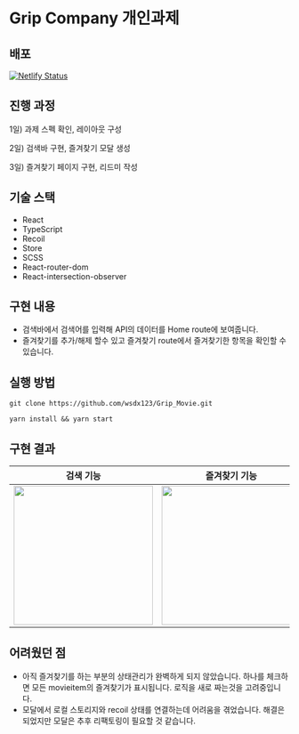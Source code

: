 # Grip Company 개인과제


## 배포 

[![Netlify Status](https://api.netlify.com/api/v1/badges/b2ea978d-2449-4e18-b56d-d618d77e04ce/deploy-status)](https://app.netlify.com/sites/grip-movie-jy/deploys)

## 진행 과정

1일) 과제 스펙 확인, 레이아웃 구성

2일) 검색바 구현, 즐겨찾기 모달 생성

3일) 즐겨찾기 페이지 구현, 리드미 작성

## 기술 스택 

- React
- TypeScript
- Recoil
- Store
- SCSS
- React-router-dom
- React-intersection-observer

## 구현 내용

- 검색바에서 검색어를 입력해 API의 데이터를 Home route에 보여줍니다.
- 즐겨찾기를 추가/해제 할수 있고 즐겨찾기 route에서 즐겨찾기한 항목을 확인할 수 있습니다.

## 실행 방법

```
git clone https://github.com/wsdx123/Grip_Movie.git
```
```
yarn install && yarn start
```

## 구현 결과 

|검색 기능|즐겨찾기 기능|
|:---:|:---:|
|<img src="https://user-images.githubusercontent.com/50202150/168461217-28f34768-54f5-44b7-9a15-fd547546a2f6.gif" width="250" />|<img src="https://user-images.githubusercontent.com/50202150/168461178-69a8a05c-e280-427a-b249-22398950eeb5.gif" width="250" />|


## 어려웠던 점

- 아직 즐겨찾기를 하는 부분의 상태관리가 완벽하게 되지 않았습니다. 하나를 체크하면 모든 movieitem의 즐겨찾기가 표시됩니다.
 로직을 새로 짜는것을 고려중입니다.
- 모달에서 로컬 스토리지와 recoil 상태를 연결하는데 어려움을 겪었습니다. 해결은 되었지만 모달은 추후 리팩토링이 필요할 것 같습니다.